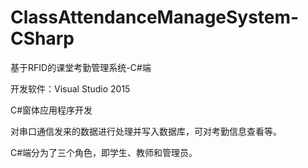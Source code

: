 # ClassAttendanceManageSystem-CSharp

基于RFID的课堂考勤管理系统-C#端

开发软件：Visual Studio 2015

C#窗体应用程序开发

对串口通信发来的数据进行处理并写入数据库，可对考勤信息查看等。

C#端分为了三个角色，即学生、教师和管理员。




